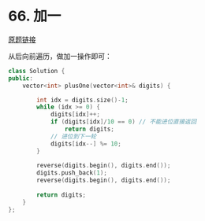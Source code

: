 # 66. 加一

[原题链接](https://leetcode-cn.com/problems/plus-one/)

从后向前遍历，做加一操作即可：

```cpp
class Solution {
public:
    vector<int> plusOne(vector<int>& digits) {

        int idx = digits.size()-1;
        while (idx >= 0) {
            digits[idx]++;
            if (digits[idx]/10 == 0) // 不能进位直接返回
                return digits;
            // 进位到下一轮
            digits[idx--] %= 10;
        }
   
        reverse(digits.begin(), digits.end());
        digits.push_back(1);
        reverse(digits.begin(), digits.end());
        
        return digits;
    }
};
```
